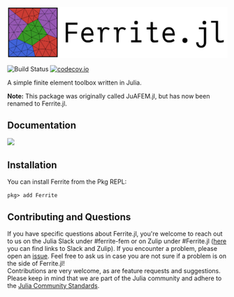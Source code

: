 <picture>
  <source media="(prefers-color-scheme: light)" srcset="https://github.com/Ferrite-FEM/Ferrite.jl/blob/master/docs/src/assets/logo-horizontal.svg">
  <source media="(prefers-color-scheme: dark)" srcset="https://github.com/Ferrite-FEM/Ferrite.jl/blob/master/docs/src/assets/logo-horizontal-dark.svg">
  <img alt="Ferrite.jl logo." src="https://github.com/Ferrite-FEM/Ferrite.jl/blob/master/docs/src/assets/logo-horizontal.svg">
</picture>

![Build Status](https://github.com/Ferrite-FEM/Ferrite.jl/workflows/CI/badge.svg?event=push)
[![codecov.io](http://codecov.io/github/Ferrite-FEM/Ferrite.jl/coverage.svg?branch=master)](http://codecov.io/github/Ferrite-FEM/Ferrite.jl?branch=master)

A simple finite element toolbox written in Julia.

**Note:** This package was originally called JuAFEM.jl, but has now been renamed to Ferrite.jl.

## Documentation

[![][docs-dev-img]][docs-dev-url]

## Installation
You can install Ferrite from the Pkg REPL:
```
pkg> add Ferrite
```

## Contributing and Questions
If you have specific questions about Ferrite.jl, you're welcome to reach out to us on the Julia Slack under #ferrite-fem or on Zulip under #Ferrite.jl ([here](https://julialang.org/community/) you can find links to Slack and Zulip). If you encounter a problem, please open an [issue](https://github.com/Ferrite-FEM/Ferrite.jl/issues). Feel free to ask us in case you are not sure if a problem is on the side of Ferrite.jl!  
Contributions are very welcome, as are feature requests and suggestions.  
Please keep in mind that we are part of the Julia community and adhere to the [Julia Community Standards](https://julialang.org/community/standards/).


[docs-dev-img]: https://img.shields.io/badge/docs-latest%20release-blue
[docs-dev-url]: http://ferrite-fem.github.io/Ferrite.jl/
